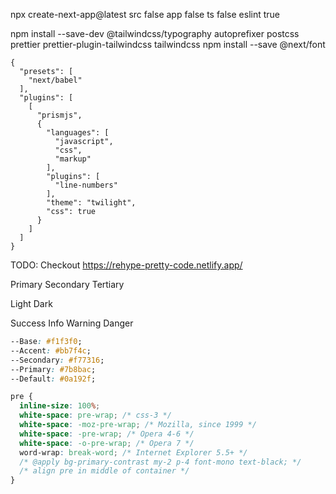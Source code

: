 npx create-next-app@latest
src false
app false
ts false
eslint true

npm install --save-dev @tailwindcss/typography autoprefixer postcss prettier prettier-plugin-tailwindcss tailwindcss
npm install --save @next/font

```.babelrcc
{
  "presets": [
    "next/babel"
  ],
  "plugins": [
    [
      "prismjs",
      {
        "languages": [
          "javascript",
          "css",
          "markup"
        ],
        "plugins": [
          "line-numbers"
        ],
        "theme": "twilight",
        "css": true
      }
    ]
  ]
}
```

TODO: Checkout https://rehype-pretty-code.netlify.app/

Primary
Secondary
Tertiary

Light
Dark

Success
Info
Warning
Danger

```css
--Base: #f1f3f0;
--Accent: #bb7f4c;
--Secondary: #f77316;
--Primary: #7b8bac;
--Default: #0a192f;

pre {
  inline-size: 100%;
  white-space: pre-wrap; /* css-3 */
  white-space: -moz-pre-wrap; /* Mozilla, since 1999 */
  white-space: -pre-wrap; /* Opera 4-6 */
  white-space: -o-pre-wrap; /* Opera 7 */
  word-wrap: break-word; /* Internet Explorer 5.5+ */
  /* @apply bg-primary-contrast my-2 p-4 font-mono text-black; */
  /* align pre in middle of container */
}
```
